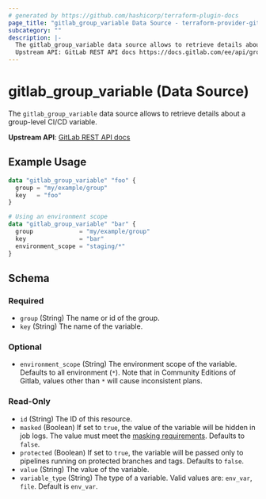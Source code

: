 ```yaml
---
# generated by https://github.com/hashicorp/terraform-plugin-docs
page_title: "gitlab_group_variable Data Source - terraform-provider-gitlab"
subcategory: ""
description: |-
  The gitlab_group_variable data source allows to retrieve details about a group-level CI/CD variable.
  Upstream API: GitLab REST API docs https://docs.gitlab.com/ee/api/group_level_variables.html
---
```


# gitlab_group_variable (Data Source)

The `gitlab_group_variable` data source allows to retrieve details about a group-level CI/CD variable.

**Upstream API**: [GitLab REST API docs](https://docs.gitlab.com/ee/api/group_level_variables.html)

## Example Usage

```terraform
data "gitlab_group_variable" "foo" {
  group = "my/example/group"
  key   = "foo"
}

# Using an environment scope
data "gitlab_group_variable" "bar" {
  group             = "my/example/group"
  key               = "bar"
  environment_scope = "staging/*"
}
```

<!-- schema generated by tfplugindocs -->
## Schema

### Required

- `group` (String) The name or id of the group.
- `key` (String) The name of the variable.

### Optional

- `environment_scope` (String) The environment scope of the variable. Defaults to all environment (`*`). Note that in Community Editions of Gitlab, values other than `*` will cause inconsistent plans.

### Read-Only

- `id` (String) The ID of this resource.
- `masked` (Boolean) If set to `true`, the value of the variable will be hidden in job logs. The value must meet the [masking requirements](https://docs.gitlab.com/ee/ci/variables/#masked-variables). Defaults to `false`.
- `protected` (Boolean) If set to `true`, the variable will be passed only to pipelines running on protected branches and tags. Defaults to `false`.
- `value` (String) The value of the variable.
- `variable_type` (String) The type of a variable. Valid values are: `env_var`, `file`. Default is `env_var`.


